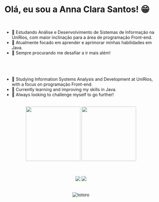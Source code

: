 # Olá, eu sou a Anna Clara Santos! 😁

<br/>

- 🔭 Estudando Análise e Desenvolvimento de Sistemas de Informação na UniRios, com maior inclinação para a área de programação Front-end.
- 🌱 Atualmente focado em aprender e aprimorar minhas habilidades em Java.
- 🚀 Sempre procurando me desafiar a ir mais além!

#

<br/>

- 🔭 Studying Information Systems Analysis and Development at UniRios, with a focus on programação Front-end.
- 🌱 Currently learning and improving my skills in Java.
- 🚀 Always looking to challenge myself to go further!

<br/>

<div align="center">
  <img height="180cm" src="https://github-readme-stats.vercel.app/api?username=Annna-sys&show_icons=true&theme=slateorange"/>
  <img height="180cm" src="https://github-readme-stats.vercel.app/api/top-langs/?username=Annna-sys&layout=compact&langs_count=16&theme=slateorange"/>
</div>

<br/>


##

<div align="center"> 
  <a href="https://www.instagram.com/_.annaszs._/" target="_blank"><img src="https://img.shields.io/badge/-Instagram-%23E4405F?style=for-the-badge&logo=instagram&logoColor=white" target="_blank"></a>
  <a href="mailto:annaclarasantoscv@gmail.com"><img src="https://img.shields.io/badge/-Gmail-%23333?style=for-the-badge&logo=gmail&logoColor=white" target="_blank"></a>
</div>

<br/>
<br/>

<div align="center">
  <img align="center" alt="totoro" src="https://mir-s3-cdn-cf.behance.net/project_modules/hd/06a22446366801.5851795421436.gif" />
</div>
